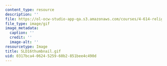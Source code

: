 ```yaml
---
content_type: resource
description: ''
file: https://ol-ocw-studio-app-qa.s3.amazonaws.com/courses/4-614-religious-architecture-and-islamic-cultures-fall-2002/0317bca40624525960b2851bee4c490d_SLD16thumbnail.gif
file_type: image/gif
image_metadata:
  caption: ''
  credit: ''
  image-alt: ''
resourcetype: Image
title: SLD16thumbnail.gif
uid: 0317bca4-0624-5259-60b2-851bee4c490d
---
```

